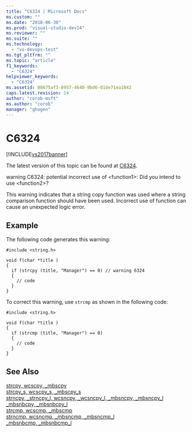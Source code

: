 ```yaml
---
title: "C6324 | Microsoft Docs"
ms.custom: ""
ms.date: "2018-06-30"
ms.prod: "visual-studio-dev14"
ms.reviewer: ""
ms.suite: ""
ms.technology: 
  - "vs-devops-test"
ms.tgt_pltfrm: ""
ms.topic: "article"
f1_keywords: 
  - "C6324"
helpviewer_keywords: 
  - "C6324"
ms.assetid: 08675af3-8957-4640-9bd6-01de71ea1042
caps.latest.revision: 14
author: "corob-msft"
ms.author: "corob"
manager: "ghogen"
---
```

# C6324
[!INCLUDE[vs2017banner](../includes/vs2017banner.md)]

The latest version of this topic can be found at [C6324](https://docs.microsoft.com/visualstudio/code-quality/c6324).  
  
warning C6324: potential incorrect use of \<function1>: Did you intend to use \<function2>?  
  
 This warning indicates that a string copy function was used where a string comparison function should have been used. Incorrect use of function can cause an unexpected logic error.  
  
## Example  
 The following code generates this warning:  
  
```  
#include <string.h>  
  
void f(char *title )  
{  
  if (strcpy (title, "Manager") == 0) // warning 6324  
  {  
    // code  
  }  
}  
```  
  
 To correct this warning, use `strcmp` as shown in the following code:  
  
```  
#include <string.h>  
  
void f(char *title )  
{  
  if (strcmp (title, "Manager") == 0)   
  {  
    // code  
  }  
}  
```  
  
## See Also  
 [strcpy, wcscpy, _mbscpy](../Topic/strcpy,%20wcscpy,%20_mbscpy.md)   
 [strcpy_s, wcscpy_s, _mbscpy_s](../Topic/strcpy_s,%20wcscpy_s,%20_mbscpy_s.md)   
 [strncpy, _strncpy_l, wcsncpy, _wcsncpy_l, _mbsncpy, _mbsncpy_l](../Topic/strncpy,%20_strncpy_l,%20wcsncpy,%20_wcsncpy_l,%20_mbsncpy,%20_mbsncpy_l.md)   
 [_mbsnbcpy, _mbsnbcpy_l](../Topic/_mbsnbcpy,%20_mbsnbcpy_l.md)   
 [strcmp, wcscmp, _mbscmp](../Topic/strcmp,%20wcscmp,%20_mbscmp.md)   
 [strncmp, wcsncmp, _mbsncmp, _mbsncmp_l](../Topic/strncmp,%20wcsncmp,%20_mbsncmp,%20_mbsncmp_l.md)   
 [_mbsnbcmp, _mbsnbcmp_l](../Topic/_mbsnbcmp,%20_mbsnbcmp_l.md)



